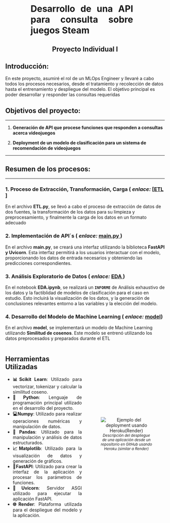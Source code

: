 <h1 align='center' style="font-weight:light; text-align:justify; margin-left: 80px; margin-right: 100px;">
  Desarrollo de una API para consulta sobre juegos Steam
</h1>


<h2 align='center'>
  Proyecto Individual I
</h2>



## Introducción:

En este proyecto, asumiré el rol de un MLOps Engineer y llevaré a cabo todos los procesos necesarios, desde el tratamiento y recolección de datos hasta el entrenamiento y despliegue del modelo. El objetivo principal es poder desarrollar y responder las consultas requeridas

## Objetivos del proyecto:
---
1. **Generación de API que procese funciones que responden a consultas acerca videojuegos**

2. **Deployment de un modelo de clasificación para un sistema de recomendación de videojuegos**

---
## Resumen de los procesos:
---
### 1. Proceso de Extracción, Transformación, Carga ( _enlace:_ [[ETL ](https://github.com/AballayNicolas/Proyecto1/blob/main/ETL.ipynb)]

En el archivo **ETL.py**, se llevó a cabo el proceso de extracción de datos de dos fuentes, la transformación de los datos para su limpieza y preprocesamiento, y finalmente la carga de los datos en un formato adecuado


### 2. Implementación de API´s ( _enlace:_ [main.py ](https://github.com/AballayNicolas/Proyecto1/blob/main/main.py))

En el archivo **main.py**, se creará una interfaz utilizando la biblioteca **FastAPI y Uvicorn**. Esta interfaz permitirá a los usuarios interactuar con el modelo, proporcionando los datos de entrada necesarios y obteniendo las predicciones correspondientes.


### 3. Análisis Exploratorio de Datos ( _enlace:_ [EDA ](https://github.com/AballayNicolas/Proyecto1/blob/main/EDA/EDA.ipynb))

En el notebook **EDA.ipynb**, se realizará un **`INFORME`** de Análisis exhaustivo de los datos y la factiblidad de modelos de clasificación para el caso en estudio. Esto incluirá la visualización de los datos,  y la generación de conclusiones relevantes entorno a las variables y la elección del modelo.


### 4. Desarrollo del Modelo de Machine Learning ( _enlace:_ [model](https://github.com/AballayNicolas/Proyecto1/blob/main/Machine_learning.ipynb))

En el archivo **model**, se implementará un modelo de Machine Learning utilizando **Similitud de cosenos**. Este modelo se entrenó utilizando los datos preprocesados y preparados durante el ETL


<div style="display:flex; align-items:center;">
  <div style="width:50%; padding-right:20px;">
    <h2>Herramientas Utilizadas</h2>
    <ul style="text-align: justify;">
      <li><b>📊Scikit Learn</b>: Utilizado para vectorizar, tokenizar y calcular la similitud coseno.</li>
      <li><b>🐍Python</b>: Lenguaje de programación principal utilizado en el desarrollo del proyecto.</li>
      <li><b>💻Numpy</b>: Utilizado para realizar operaciones numéricas y manipulación de datos.</li>
      <li><b>🐼Pandas</b>: Utilizado para la manipulación y análisis de datos estructurados.</li>
      <li><b>📈Matplotlib</b>: Utilizado para la visualización de datos y generación de gráficos.</li>
      <li><b>📳FastAPI</b>: Utilizado para crear la interfaz de la aplicación y procesar los parámetros de funciones.</li>
      <li><b>🦄Uvicorn</b>: Servidor ASGI utilizado para ejecutar la aplicación FastAPI.</li>
      <li><b>🌐Render</b>: Plataforma utilizada para el despliegue del modelo y la aplicación.</li>
    </ul>
  </div>
  <div style="width:50%; text-align:center;">
    <figure>
      <img src="Image/infograph.jpg" alt="Ejemplo del deployment usando Heroku(Render)" style="margin-left:auto; margin-right:auto;" />
      <figcaption style="font-size: smaller; font-style: italic; text-align: center;">Descripción del despliegue de una aplicación desde un repositorio en GitHub usando Heroku (similar a Render)</figcaption>
    </figure>
  </div>
</div>
